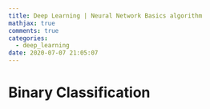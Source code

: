 ```yaml
---
title: Deep Learning | Neural Network Basics algorithm
mathjax: true
comments: true
categories:
  - deep_learning
date: 2020-07-07 21:05:07
---
```


# Binary Classification
<!-- more -->
